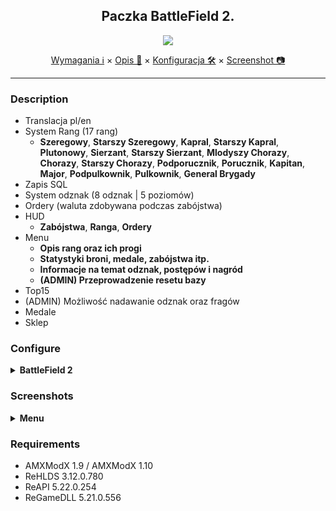 <div align="center">

## Paczka BattleField 2.

<img src="https://raw.githubusercontent.com/AMXX4u/BF2MOD/main/assets/battlefield2.png"></img>

</div>

<p align="center">
  <a href="#requirements">Wymagania ℹ</a> ×
  <a href="#description">Opis 📄</a> ×
  <a href="#configure">Konfiguracja 🛠</a> ×
  <a href="#screenshots">Screenshot 📷</a>
</p>

---


### Description 
- Translacja pl/en
- System Rang (17 rang)
	- **Szeregowy**, **Starszy Szeregowy**, **Kapral**, **Starszy Kapral**, **Plutonowy**, **Sierzant**, **Starszy Sierzant**, **Mlodyszy Chorazy**, **Chorazy**, **Starszy Chorazy**, **Podporucznik**, **Porucznik**, **Kapitan**, **Major**, **Podpulkownik**, **Pulkownik**, **General Brygady**
- Zapis SQL
- System odznak (8 odznak | 5 poziomów)
- Ordery (waluta zdobywana podczas zabójstwa)
- HUD
	- **Zabójstwa**, **Ranga**, **Ordery**
- Menu
	- **Opis rang oraz ich progi**
	- **Statystyki broni, medale, zabójstwa itp.**
	- **Informacje na temat odznak, postępów i nagród**
	- **(ADMIN) Przeprowadzenie resetu bazy**
- Top15
- (ADMIN) Możliwość nadawanie odznak oraz fragów
- Medale
- Sklep

### Configure

<details>
  <summary><b>BattleField 2</b></summary>

```cfg
  - bf2_xp_multiplier "0.1"
    - Mnożnik punktów wymaganych do wbicia poziomu (float)
  - bf2_overlays_language "pl"
    - Język treści na serwerze 'pl' | 'en'
  - bf2_enable_hud "1"
    - Hud włączony-1 | wyłączony-0
  - bf2_min_players "2"
    - Minimalna ilość graczy do naliczania niektórych postępów
```
</details>

### Screenshots

<details>
  <summary><b>Menu</b></summary>
  
- Rangi (say /ranga)

  <img align="left" width="311" height="111" src="AMXX4u/BF2MOD/main/assets/cmd_rank.png"></img>

</details>


### Requirements 
- AMXModX 1.9 / AMXModX 1.10
- ReHLDS 3.12.0.780
- ReAPI 5.22.0.254
- ReGameDLL 5.21.0.556